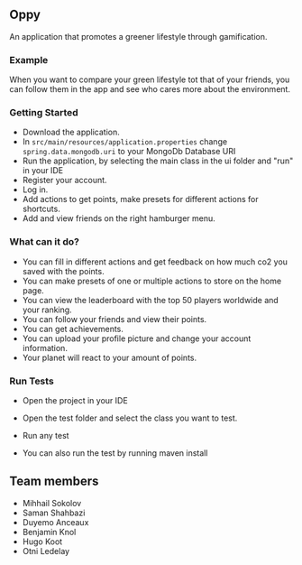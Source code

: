 ## Oppy
An application that promotes a greener lifestyle through gamification.

### Example
When you want to compare your green lifestyle tot that of your friends, you can follow them in the app and see
who cares more about the environment.

### Getting Started
- Download the application.
- In `src/main/resources/application.properties` change `spring.data.mongodb.uri` to your MongoDb Database URI
- Run the application, by selecting the main class in the ui folder and "run" in your IDE
- Register your account.
- Log in.
- Add actions to get points, make presets for different actions for shortcuts.
- Add and view friends on the right hamburger menu.

### What can it do?
- You can fill in different actions and get feedback on how much co2 you saved with the points.
- You can make presets of one or multiple actions to store on the home page.
- You can view the leaderboard with the top 50 players worldwide and your ranking.
- You can follow your friends and view their points.
- You can get achievements.
- You can upload your profile picture and change your account information.
- Your planet will react to your amount of points.

### Run Tests
- Open the project in your IDE
- Open the test folder and select the class you want to test.
- Run any test

- You can also run the test by running maven install

## Team members
- Mihhail Sokolov
- Saman Shahbazi
- Duyemo Anceaux
- Benjamin Knol
- Hugo Koot
- Otni Ledelay